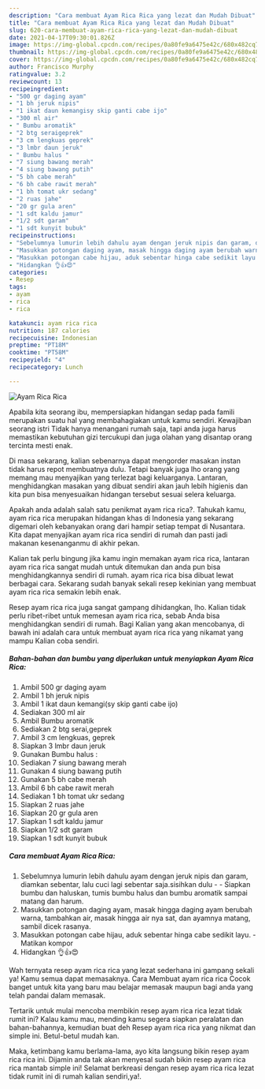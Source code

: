 ```yaml
---
description: "Cara membuat Ayam Rica Rica yang lezat dan Mudah Dibuat"
title: "Cara membuat Ayam Rica Rica yang lezat dan Mudah Dibuat"
slug: 620-cara-membuat-ayam-rica-rica-yang-lezat-dan-mudah-dibuat
date: 2021-04-17T09:30:01.826Z
image: https://img-global.cpcdn.com/recipes/0a80fe9a6475e42c/680x482cq70/ayam-rica-rica-foto-resep-utama.jpg
thumbnail: https://img-global.cpcdn.com/recipes/0a80fe9a6475e42c/680x482cq70/ayam-rica-rica-foto-resep-utama.jpg
cover: https://img-global.cpcdn.com/recipes/0a80fe9a6475e42c/680x482cq70/ayam-rica-rica-foto-resep-utama.jpg
author: Francisco Murphy
ratingvalue: 3.2
reviewcount: 13
recipeingredient:
- "500 gr daging ayam"
- "1 bh jeruk nipis"
- "1 ikat daun kemangisy skip ganti cabe ijo"
- "300 ml air"
- " Bumbu aromatik"
- "2 btg seraigeprek"
- "3 cm lengkuas geprek"
- "3 lmbr daun jeruk"
- " Bumbu halus "
- "7 siung bawang merah"
- "4 siung bawang putih"
- "5 bh cabe merah"
- "6 bh cabe rawit merah"
- "1 bh tomat ukr sedang"
- "2 ruas jahe"
- "20 gr gula aren"
- "1 sdt kaldu jamur"
- "1/2 sdt garam"
- "1 sdt kunyit bubuk"
recipeinstructions:
- "Sebelumnya lumurin lebih dahulu ayam dengan jeruk nipis dan garam, diamkan sebentar, lalu cuci lagi sebentar saja.sisihkan dulu  Siapkan bumbu dan haluskan, tumis bumbu halus dan bumbu aromatik sampai matang dan harum."
- "Masukkan potongan daging ayam, masak hingga daging ayam berubah warna, tambahkan air, masak hingga air nya sat, dan ayamnya matang, sambil dicek rasanya."
- "Masukkan potongan cabe hijau, aduk sebentar hinga cabe sedikit layu.  Matikan kompor"
- "Hidangkan 👌👍😍"
categories:
- Resep
tags:
- ayam
- rica
- rica

katakunci: ayam rica rica 
nutrition: 187 calories
recipecuisine: Indonesian
preptime: "PT18M"
cooktime: "PT58M"
recipeyield: "4"
recipecategory: Lunch

---
```



![Ayam Rica Rica](https://img-global.cpcdn.com/recipes/0a80fe9a6475e42c/680x482cq70/ayam-rica-rica-foto-resep-utama.jpg)

Apabila kita seorang ibu, mempersiapkan hidangan sedap pada famili merupakan suatu hal yang membahagiakan untuk kamu sendiri. Kewajiban seorang istri Tidak hanya menangani rumah saja, tapi anda juga harus memastikan kebutuhan gizi tercukupi dan juga olahan yang disantap orang tercinta mesti enak.

Di masa  sekarang, kalian sebenarnya dapat mengorder masakan instan tidak harus repot membuatnya dulu. Tetapi banyak juga lho orang yang memang mau menyajikan yang terlezat bagi keluarganya. Lantaran, menghidangkan masakan yang dibuat sendiri akan jauh lebih higienis dan kita pun bisa menyesuaikan hidangan tersebut sesuai selera keluarga. 



Apakah anda adalah salah satu penikmat ayam rica rica?. Tahukah kamu, ayam rica rica merupakan hidangan khas di Indonesia yang sekarang digemari oleh kebanyakan orang dari hampir setiap tempat di Nusantara. Kita dapat menyajikan ayam rica rica sendiri di rumah dan pasti jadi makanan kesenanganmu di akhir pekan.

Kalian tak perlu bingung jika kamu ingin memakan ayam rica rica, lantaran ayam rica rica sangat mudah untuk ditemukan dan anda pun bisa menghidangkannya sendiri di rumah. ayam rica rica bisa dibuat lewat berbagai cara. Sekarang sudah banyak sekali resep kekinian yang membuat ayam rica rica semakin lebih enak.

Resep ayam rica rica juga sangat gampang dihidangkan, lho. Kalian tidak perlu ribet-ribet untuk memesan ayam rica rica, sebab Anda bisa menghidangkan sendiri di rumah. Bagi Kalian yang akan mencobanya, di bawah ini adalah cara untuk membuat ayam rica rica yang nikamat yang mampu Kalian coba sendiri.

<!--inarticleads1-->

##### Bahan-bahan dan bumbu yang diperlukan untuk menyiapkan Ayam Rica Rica:

1. Ambil 500 gr daging ayam
1. Ambil 1 bh jeruk nipis
1. Ambil 1 ikat daun kemangi(sy skip ganti cabe ijo)
1. Sediakan 300 ml air
1. Ambil  Bumbu aromatik
1. Sediakan 2 btg serai,geprek
1. Ambil 3 cm lengkuas, geprek
1. Siapkan 3 lmbr daun jeruk
1. Gunakan  Bumbu halus :
1. Sediakan 7 siung bawang merah
1. Gunakan 4 siung bawang putih
1. Gunakan 5 bh cabe merah
1. Ambil 6 bh cabe rawit merah
1. Sediakan 1 bh tomat ukr sedang
1. Siapkan 2 ruas jahe
1. Siapkan 20 gr gula aren
1. Siapkan 1 sdt kaldu jamur
1. Siapkan 1/2 sdt garam
1. Siapkan 1 sdt kunyit bubuk




<!--inarticleads2-->

##### Cara membuat Ayam Rica Rica:

1. Sebelumnya lumurin lebih dahulu ayam dengan jeruk nipis dan garam, diamkan sebentar, lalu cuci lagi sebentar saja.sisihkan dulu -  - Siapkan bumbu dan haluskan, tumis bumbu halus dan bumbu aromatik sampai matang dan harum.
1. Masukkan potongan daging ayam, masak hingga daging ayam berubah warna, tambahkan air, masak hingga air nya sat, dan ayamnya matang, sambil dicek rasanya.
1. Masukkan potongan cabe hijau, aduk sebentar hinga cabe sedikit layu.  - Matikan kompor
1. Hidangkan 👌👍😍




Wah ternyata resep ayam rica rica yang lezat sederhana ini gampang sekali ya! Kamu semua dapat memasaknya. Cara Membuat ayam rica rica Cocok banget untuk kita yang baru mau belajar memasak maupun bagi anda yang telah pandai dalam memasak.

Tertarik untuk mulai mencoba membikin resep ayam rica rica lezat tidak rumit ini? Kalau kamu mau, mending kamu segera siapkan peralatan dan bahan-bahannya, kemudian buat deh Resep ayam rica rica yang nikmat dan simple ini. Betul-betul mudah kan. 

Maka, ketimbang kamu berlama-lama, ayo kita langsung bikin resep ayam rica rica ini. Dijamin anda tak akan menyesal sudah bikin resep ayam rica rica mantab simple ini! Selamat berkreasi dengan resep ayam rica rica lezat tidak rumit ini di rumah kalian sendiri,ya!.

